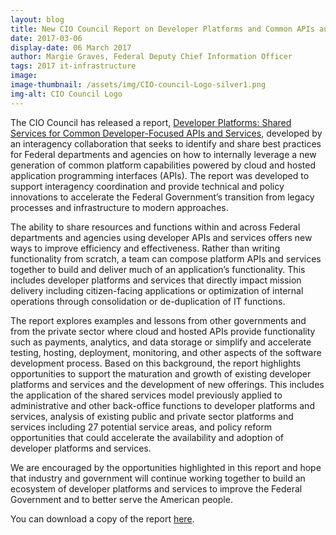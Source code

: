 ```yaml
---
layout: blog
title: New CIO Council Report on Developer Platforms and Common APIs and Services
date: 2017-03-06
display-date: 06 March 2017
author: Margie Graves, Federal Deputy Chief Information Officer
tags: 2017 it-infrastructure
image:
image-thumbnail: /assets/img/CIO-council-Logo-silver1.png
img-alt: CIO Council Logo
---
```

The CIO Council has released a report, [Developer Platforms: Shared Services for Common Developer-Focused APIs and Services](https://s3.amazonaws.com/sitesusa/wp-content/uploads/sites/1151/2017/06/Developer-Platforms.pdf), developed by an interagency collaboration that seeks to identify and share best practices for Federal departments and agencies on how to internally leverage a new generation of common platform capabilities powered by cloud and hosted application programming interfaces (APIs).  The report was developed to support interagency coordination and provide technical and policy innovations to accelerate the Federal Government’s transition from legacy processes and infrastructure to modern approaches.

The ability to share resources and functions within and across Federal departments and agencies using developer APIs and services offers new ways to improve efficiency and effectiveness. Rather than writing functionality from scratch, a team can compose platform APIs and services together to build and deliver much of an application’s functionality.  This includes developer platforms and services that directly impact mission delivery including citizen-facing applications or optimization of internal operations through consolidation or de-duplication of IT functions.

The report explores examples and lessons from other governments and from the private sector where cloud and hosted APIs provide functionality such as payments, analytics, and data storage or simplify and accelerate testing, hosting, deployment, monitoring, and other aspects of the software development process.  Based on this background, the report highlights opportunities to support the maturation and growth of existing developer platforms and services and the development of new offerings.  This includes the application of the shared services model previously applied to administrative and other back-office functions to developer platforms and services, analysis of existing public and private sector platforms and services including 27 potential service areas, and policy reform opportunities that could accelerate the availability and adoption of developer platforms and services.

We are encouraged by the opportunities highlighted in this report and hope that industry and government will continue working together to build an ecosystem of developer platforms and services to improve the Federal Government and to better serve the American people.

You can download a copy of the report [here](https://s3.amazonaws.com/sitesusa/wp-content/uploads/sites/1151/2017/06/Developer-Platforms.pdf).
